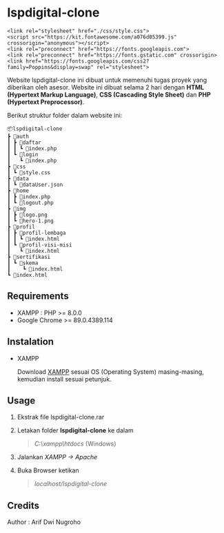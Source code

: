 # lspdigital-clone

```
<link rel="stylesheet" href="./css/style.css">
<script src="https://kit.fontawesome.com/a076d05399.js" crossorigin="anonymous"></script>
<link rel="preconnect" href="https://fonts.googleapis.com">
<link rel="preconnect" href="https://fonts.gstatic.com" crossorigin>
<link href="https://fonts.googleapis.com/css2?family=Poppins&display=swap" rel="stylesheet">
```

Website lspdigital-clone ini dibuat untuk memenuhi tugas proyek yang diberikan oleh asesor. Website ini dibuat selama 2 hari dengan **HTML (Hypertext Markup Language)**, **CSS (Cascading Style Sheet)** dan **PHP (Hypertext Preprocessor)**.

Berikut struktur folder dalam website ini:

```
📦lspdigital-clone
┣ 📂auth
┃ ┣ 📂daftar
┃ ┃ ┗ 📜index.php
┃ ┗ 📂login
┃   ┗ 📜index.php
┣ 📂css
┃ ┗ 📜style.css
┣ 📂data
┃ ┗ 📜dataUser.json
┣ 📂home
┃ ┣ 📜index.php
┃ ┗ 📜logout.php
┣ 📂img
┃ ┣ 📜logo.png
┃ ┗ 📜hero-1.png
┣ 📂profil
┃ ┣ 📂profil-lembaga
┃ ┃ ┗ 📜index.html
┃ ┗ 📂profil-visi-misi
┃   ┗ 📜index.html
┣ 📂sertifikasi
┃ ┗ 📂skema
┃    ┗ 📜index.html
┗ 📜index.html
```

## Requirements

* XAMPP : PHP >= 8.0.0
* Google Chrome >= 89.0.4389.114 

## Instalation

* XAMPP

   Download [XAMPP](https://www.apachefriends.org/download.html) sesuai OS (Operating System) masing-masing, kemudian install sesuai petunjuk.

## Usage

1. Ekstrak file lspdigital-clone.rar

2. Letakan folder **lspdigital-clone** ke dalam
    > *C:\xampp\htdocs*  (Windows)

3. Jalankan *XAMPP -> Apache*

4. Buka Browser ketikan 
   > *localhost/lspdigital-clone*

## Credits

   Author : Arif Dwi Nugroho
